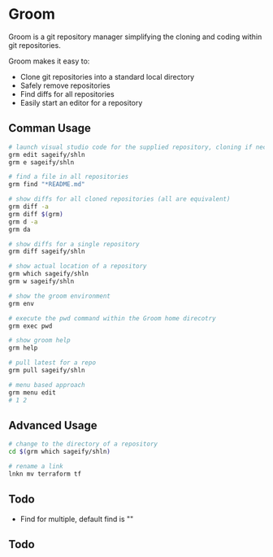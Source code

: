 # Groom

Groom is a git repository manager simplifying the cloning and coding within git repositories.

Groom makes it easy to:

- Clone git repositories into a standard local directory
- Safely remove repositories
- Find diffs for all repositories
- Easily start an editor for a repository

## Comman Usage

```sh
# launch visual studio code for the supplied repository, cloning if neccessary
grm edit sageify/shln
grm e sageify/shln

# find a file in all repositories
grm find "*README.md"

# show diffs for all cloned repositories (all are equivalent)
grm diff -a
grm diff $(grm)
grm d -a
grm da

# show diffs for a single repository
grm diff sageify/shln

# show actual location of a repository
grm which sageify/shln
grm w sageify/shln

# show the groom environment
grm env

# execute the pwd command within the Groom home direcotry
grm exec pwd

# show groom help
grm help

# pull latest for a repo
grm pull sageify/shln

# menu based approach
grm menu edit
# 1 2

```


## Advanced Usage

```sh
# change to the directory of a repository
cd $(grm which sageify/shln)

# rename a link
lnkn mv terraform tf

```

## Todo
- Find for multiple, default find is ""


## Todo
